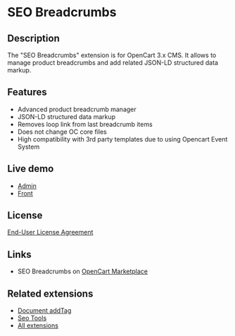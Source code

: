 # SEO Breadcrumbs

## Description
The "SEO Breadcrumbs" extension is for OpenCart 3.x CMS. It allows to manage product breadcrumbs and add related JSON-LD structured data markup.

## Features
* Advanced product breadcrumb manager
* JSON-LD structured data markup
* Removes loop link from last breadcrumb items
* Does not change OC core files
* High compatibility with 3rd party templates due to using Opencart Event System

## Live demo
* [Admin](http://ocmod.freevar.com/oc3020/b/admin/index.php?route=extension/module/seo_breadcrumbs)
* [Front](http://ocmod.freevar.com/oc3020/b)

## License
[End-User License Agreement](https://raw.githubusercontent.com/ocmod-space/license/main/EULA.txt)

## Links
* SEO Breadcrumbs on [OpenCart Marketplace](https://www.opencart.com/index.php?route=marketplace/extension/info&extension_id=35022)

## Related extensions
* [Document addTag](https://github.com/ocmod-space/ocmod-document-addtag)
* [Seo Tools](https://www.opencart.com/index.php?route=marketplace/extension/info&extension_id=38192)
* [All extensions](https://www.opencart.com/index.php?route=marketplace/extension&filter_member=ocmod.space)

